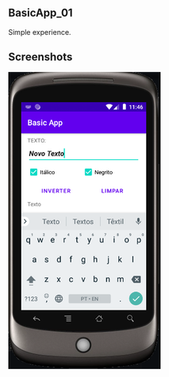 ## BasicApp_01

Simple experience.

## Screenshots

![display](https://github.com/jpenrici/Android_Trainings/blob/main/BasicApp_01_HelloWorld/display/display_emulator.png)
